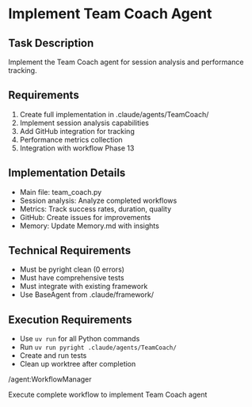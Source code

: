 # Implement Team Coach Agent

## Task Description
Implement the Team Coach agent for session analysis and performance tracking.

## Requirements
1. Create full implementation in .claude/agents/TeamCoach/
2. Implement session analysis capabilities
3. Add GitHub integration for tracking
4. Performance metrics collection
5. Integration with workflow Phase 13

## Implementation Details
- Main file: team_coach.py
- Session analysis: Analyze completed workflows
- Metrics: Track success rates, duration, quality
- GitHub: Create issues for improvements
- Memory: Update Memory.md with insights

## Technical Requirements
- Must be pyright clean (0 errors)
- Must have comprehensive tests
- Must integrate with existing framework
- Use BaseAgent from .claude/framework/

## Execution Requirements
- Use `uv run` for all Python commands
- Run `uv run pyright .claude/agents/TeamCoach/`
- Create and run tests
- Clean up worktree after completion

/agent:WorkflowManager

Execute complete workflow to implement Team Coach agent
